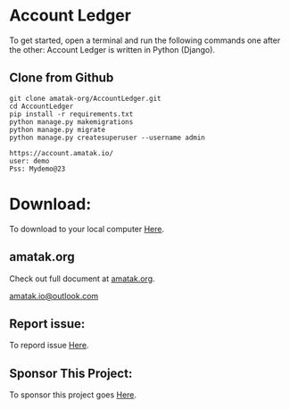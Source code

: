 Account Ledger
===============

To get started, open a terminal and run the following commands one after the other:
Account Ledger is written in Python (Django).


## Clone from Github

```shell
git clone amatak-org/AccountLedger.git
cd AccountLedger
pip install -r requirements.txt
python manage.py makemigrations
python manage.py migrate
python manage.py createsuperuser --username admin

```
```Try Demo
https://account.amatak.io/
user: demo
Pss: Mydemo@23

```
# Download:

To download to your local computer [Here](https://github.com/amatak-org/AccountLedger "Download Full Code").

## amatak.org
Check out full document at [amatak.org](https://amatak.org "The Amatak Opensource site").

amatak.io@outlook.com

## Report issue:

To repord issue [Here](https://github.com/amatak-org/AccountLedger/issues "Report Issue").


## Sponsor This Project:

To sponsor this project goes [Here](/sponsors).